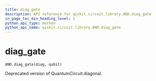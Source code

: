 ```yaml
---
title: diag_gate
description: API reference for qiskit.circuit.library.AND.diag_gate
in_page_toc_min_heading_level: 1
python_api_type: method
python_api_name: qiskit.circuit.library.AND.diag_gate
---
```


# diag\_gate

<span id="qiskit.circuit.library.AND.diag_gate" />

`AND.diag_gate(diag, qubit)`

Deprecated version of QuantumCircuit.diagonal.

